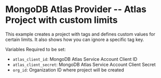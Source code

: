 # MongoDB Atlas Provider -- Atlas Project with custom limits
This example creates a project with tags and defines custom values for certain limits.
It also shows how you can ignore a specific tag key.

Variables Required to be set:
- `atlas_client_id`: MongoDB Atlas Service Account Client ID
- `atlas_client_secret`: MongoDB Atlas Service Account Client Secret
- `org_id`: Organization ID where project will be created
